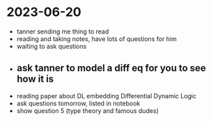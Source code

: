2023-06-20
==========
- tanner sending me thing to read
- reading and taking notes, have lots of questions for him
- waiting to ask questions
- ## ask tanner to model a diff eq for you to see how it is
- reading paper about DL embedding Differential Dynamic Logic
- ask questions tomorrow, listed in notebook
- show question 5 (type theory and famous dudes)

